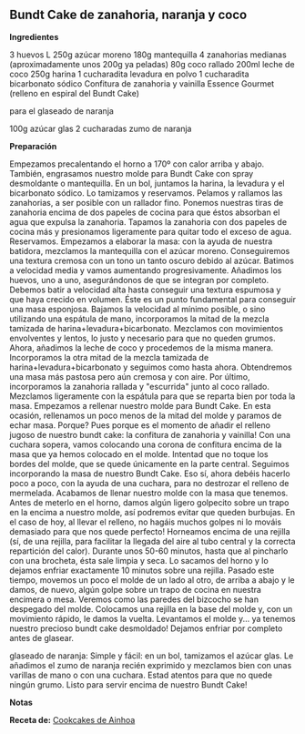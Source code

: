 ## Bundt Cake de zanahoria, naranja y coco

**Ingredientes**

3 huevos L
250g azúcar moreno
180g mantequilla
4 zanahorias medianas (aproximadamente unos 200g ya peladas)
80g coco rallado
200ml leche de coco
250g harina
1 cucharadita levadura en polvo
1 cucharadita bicarbonato sódico
Confitura de zanahoria y vainilla Essence Gourmet  (relleno en espiral del Bundt Cake)

para el glaseado de naranja

100g azúcar glas
2 cucharadas zumo de naranja 

**Preparación**

Empezamos precalentando el horno a 170º con calor arriba y abajo. También, engrasamos nuestro molde para Bundt Cake con spray desmoldante o mantequilla. 
En un bol, juntamos la harina, la levadura y el bicarbonato sódico. Lo tamizamos y reservamos.
Pelamos y rallamos las zanahorias, a ser posible con un rallador fino. Ponemos nuestras tiras de zanahoria encima de dos papeles de cocina para que éstos absorban el agua que expulsa la zanahoria. Tapamos la zanahoria con dos papeles de cocina más y presionamos ligeramente para quitar todo el exceso de agua. Reservamos.
Empezamos a elaborar la masa: con la ayuda de nuestra batidora, mezclamos la mantequilla con el azúcar moreno. Conseguiremos una textura cremosa con un tono un tanto oscuro debido al azúcar. Batimos a velocidad media y vamos aumentando progresivamente. 
Añadimos los huevos, uno a uno, asegurándonos de que se integran por completo. Debemos batir a velocidad alta hasta conseguir una textura espumosa y que haya crecido en volumen. Éste es un punto fundamental para conseguir una masa esponjosa. 
Bajamos la velocidad al mínimo posible, o sino utilizando una espátula de mano, incorporamos la mitad de la mezcla tamizada de harina+levadura+bicarbonato. Mezclamos con movimientos envolventes y lentos, lo justo y necesario para que no queden grumos. 
Ahora, añadimos la leche de coco y procedemos de la misma manera. 
Incorporamos la otra mitad de la mezcla tamizada de harina+levadura+bicarbonato y seguimos como hasta ahora. Obtendremos una masa más pastosa pero aún cremosa y con aire. 
Por último, incorporamos la zanahoria rallada y "escurrida" junto al coco rallado. Mezclamos ligeramente con la espátula para que se reparta bien por toda la masa. 
Empezamos a rellenar nuestro molde para Bundt Cake. En esta ocasión, rellenamos un poco menos de la mitad del molde y paramos de echar masa. Porque? Pues porque es el momento de añadir el relleno jugoso de nuestro bundt cake: la confitura de zanahoria y vainilla! 
Con una cuchara sopera, vamos colocando una corona de confitura encima de la masa que ya hemos colocado en el molde. Intentad que no toque los bordes del molde, que se quede únicamente en la parte central. 
Seguimos incorporando la masa de nuestro Bundt Cake. Eso sí, ahora debéis hacerlo poco a poco, con la ayuda de una cuchara, para no destrozar el relleno de mermelada. Acabamos de llenar nuestro molde con la masa que tenemos. 
Antes de meterlo en el horno, damos algún ligero golpecito sobre un trapo en la encima a nuestro molde, así podremos evitar que queden burbujas. En el caso de hoy, al llevar el relleno, no hagáis muchos golpes ni lo mováis demasiado para que nos quede perfecto!
Horneamos encima de una rejilla (sí, de una rejilla, para facilitar la llegada del aire al tubo central y la correcta repartición del calor). Durante unos 50-60 minutos, hasta que al pincharlo con una brocheta, ésta sale limpia y seca. 
Lo sacamos del horno y lo dejamos enfriar exactamente 10 minutos sobre una rejilla. Pasado este tiempo, movemos un poco el molde de un lado al otro, de arriba a abajo y le damos, de nuevo, algún golpe sobre un trapo de cocina en nuestra encimera o mesa. Veremos como las paredes del bizcocho se han despegado del molde. Colocamos una rejilla en la base del molde y, con un movimiento rápido, le damos la vuelta. Levantamos el molde y... ya tenemos nuestro precioso bundt cake desmoldado! 
Dejamos enfriar por completo antes de glasear. 

glaseado de naranja:
Simple y fácil: en un bol, tamizamos el azúcar glas. Le añadimos el zumo de naranja recién exprimido y mezclamos bien con unas varillas de mano o con una cuchara. Estad atentos para que no quede ningún grumo. 
Listo para servir encima de nuestro Bundt Cake! 

**Notas**



**Receta de:** [Cookcakes de Ainhoa](http://cookcakesdeainhoa.blogspot.com.es/2015/11/carrot-bundt-cake-con-coco-y-naranja.html)